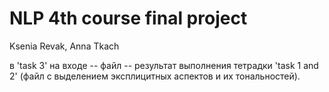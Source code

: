 # NLP 4th course final project
Ksenia Revak, Anna Tkach





в 'task 3' на входе -- файл -- результат выполнения тетрадки 'task 1 and 2' (файл с выделением эксплицитных аспектов и их тональностей).
